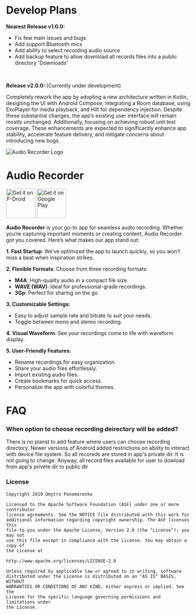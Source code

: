 # Develop Plans
<b>Nearest Release v1.0.0:</b>
 - Fix few main issues and bugs
 - Add support Bluetooth mics
 - Add ability to select recording audio source
 - Add backup feature to allow download all records files into a public directory 'Downloads'

<br>
<p><b>Release v2.0.0:</b> (Currently under development)</p>
<p>Completely rework the app by adopting a new architecture written in Kotlin, designing the UI with Android Compose, integrating a Room database, using ExoPlayer for media playback, and Hilt for dependency injection. Despite these substantial changes, the app’s existing user interface will remain mostly unchanged. Additionally, focusing on achieving robust unit test coverage. These enhancements are expected to significantly enhance app stability, accelerate feature delivery, and mitigate concerns about introducing new bugs.</p>


![Audio Recorder Logo](https://github.com/Dimowner/AudioRecorder/blob/master/app/src/releaseConfig/res/mipmap-xxxhdpi/audio_recorder_logo.png)

# Audio Recorder

[<img src="https://fdroid.gitlab.io/artwork/badge/get-it-on.png"
     alt="Get it on F-Droid"
     height="80">](https://f-droid.org/packages/com.dimowner.audiorecorder/)
[<img src="https://play.google.com/intl/en_us/badges/images/generic/en-play-badge.png"
     alt="Get it on Google Play"
     height="80">](https://play.google.com/store/apps/details?id=com.dimowner.audiorecorder)


<p><b>Audio Recorder</b> is your go-to app for seamless audio recording. Whether you’re capturing important moments or creating content, Audio Recorder got you covered. Here’s what makes our app stand out:</p>

<p><b>1. Fast Startup</b>: We’ve optimized the app to launch quickly, so you won’t miss a beat when inspiration strikes.</p>
<b>2. Flexible Formats</b>: Choose from three recording formats:

 - <b>M4A</b>: High-quality audio in a compact file size.
 - <b>WAVE (WAV)</b>: Ideal for professional-grade recordings.
 - <b>3Gp</b>: Perfect for sharing on the go.

<b>3. Customizable Settings:</b>
 - Easy to adjust sample rate and bitrate to suit your needs.
 - Toggle between mono and stereo recording.

<b>4. Visual Waveform</b>: See your recordings come to life with waveform display.

<b>5. User-Friendly Features:</b>
 - Rename recordings for easy organization.
 - Share your audio files effortlessly.
 - Import existing audio files.
 - Create bookmarks for quick access.
 - Personalize the app with colorful themes.

# FAQ
### <b>When option to choose recording deirectory will be added?</b>
<p>There is no planst to add feature where users can choose recording directory. Newer versions of Android added restrictions on ability to interact with device file system. So all recoreds are stored in app's private dir. It is not going to change. Anyway, all record files available for user to dowload from app's privete dir to public dir</p> 

### License

```
Copyright 2019 Dmytro Ponomarenko

Licensed to the Apache Software Foundation (ASF) under one or more contributor
license agreements. See the NOTICE file distributed with this work for
additional information regarding copyright ownership. The ASF licenses this
file to you under the Apache License, Version 2.0 (the "License"); you may not
use this file except in compliance with the License. You may obtain a copy of
the License at

http://www.apache.org/licenses/LICENSE-2.0

Unless required by applicable law or agreed to in writing, software
distributed under the License is distributed on an "AS IS" BASIS, WITHOUT
WARRANTIES OR CONDITIONS OF ANY KIND, either express or implied. See the
License for the specific language governing permissions and limitations under
the License.
```
